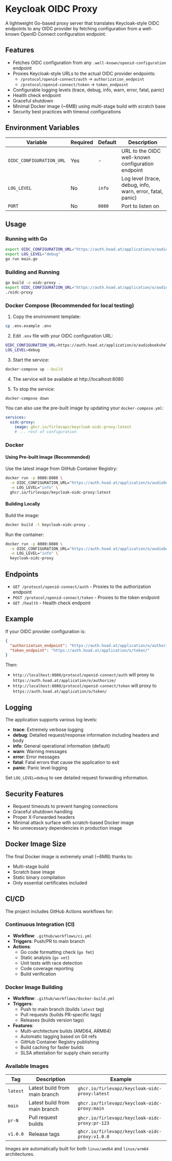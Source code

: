 # Keycloak OIDC Proxy

A lightweight Go-based proxy server that translates Keycloak-style OIDC endpoints to any OIDC provider by fetching configuration from a well-known OpenID Connect configuration endpoint.

## Features

- Fetches OIDC configuration from any `.well-known/openid-configuration` endpoint
- Proxies Keycloak-style URLs to the actual OIDC provider endpoints:
  - `/protocol/openid-connect/auth` → `authorization_endpoint`
  - `/protocol/openid-connect/token` → `token_endpoint`
- Configurable logging levels (trace, debug, info, warn, error, fatal, panic)
- Health check endpoint
- Graceful shutdown
- Minimal Docker image (~6MB) using multi-stage build with scratch base
- Security best practices with timeout configurations

## Environment Variables

| Variable | Required | Default | Description |
|----------|----------|---------|-------------|
| `OIDC_CONFIGURATION_URL` | Yes | - | URL to the OIDC well-known configuration endpoint |
| `LOG_LEVEL` | No | `info` | Log level (trace, debug, info, warn, error, fatal, panic) |
| `PORT` | No | `8080` | Port to listen on |

## Usage

### Running with Go

```bash
export OIDC_CONFIGURATION_URL="https://auth.hoad.at/application/o/audiobookshelf/.well-known/openid-configuration"
export LOG_LEVEL="debug"
go run main.go
```

### Building and Running

```bash
go build -o oidc-proxy .
export OIDC_CONFIGURATION_URL="https://auth.hoad.at/application/o/audiobookshelf/.well-known/openid-configuration"
./oidc-proxy
```

### Docker Compose (Recommended for local testing)

1. Copy the environment template:
```bash
cp .env.example .env
```

2. Edit `.env` file with your OIDC configuration URL:
```bash
OIDC_CONFIGURATION_URL=https://auth.hoad.at/application/o/audiobookshelf/.well-known/openid-configuration
LOG_LEVEL=debug
```

3. Start the service:
```bash
docker-compose up --build
```

4. The service will be available at http://localhost:8080

5. To stop the service:
```bash
docker-compose down
```

You can also use the pre-built image by updating your `docker-compose.yml`:
```yaml
services:
  oidc-proxy:
    image: ghcr.io/firlevapz/keycloak-oidc-proxy:latest
    # ... rest of configuration
```

### Docker

#### Using Pre-built Image (Recommended)

Use the latest image from GitHub Container Registry:
```bash
docker run -p 8080:8080 \
  -e OIDC_CONFIGURATION_URL="https://auth.hoad.at/application/o/audiobookshelf/.well-known/openid-configuration" \
  -e LOG_LEVEL="info" \
  ghcr.io/firlevapz/keycloak-oidc-proxy:latest
```

#### Building Locally

Build the image:
```bash
docker build -t keycloak-oidc-proxy .
```

Run the container:
```bash
docker run -p 8080:8080 \
  -e OIDC_CONFIGURATION_URL="https://auth.hoad.at/application/o/audiobookshelf/.well-known/openid-configuration" \
  -e LOG_LEVEL="info" \
  keycloak-oidc-proxy
```

## Endpoints

- `GET /protocol/openid-connect/auth` - Proxies to the authorization endpoint
- `POST /protocol/openid-connect/token` - Proxies to the token endpoint  
- `GET /health` - Health check endpoint

## Example

If your OIDC provider configuration is:
```json
{
  "authorization_endpoint": "https://auth.hoad.at/application/o/authorize/",
  "token_endpoint": "https://auth.hoad.at/application/o/token/"
}
```

Then:
- `http://localhost:8080/protocol/openid-connect/auth` will proxy to `https://auth.hoad.at/application/o/authorize/`
- `http://localhost:8080/protocol/openid-connect/token` will proxy to `https://auth.hoad.at/application/o/token/`

## Logging

The application supports various log levels:

- **trace**: Extremely verbose logging
- **debug**: Detailed request/response information including headers and body
- **info**: General operational information (default)
- **warn**: Warning messages
- **error**: Error messages
- **fatal**: Fatal errors that cause the application to exit
- **panic**: Panic level logging

Set `LOG_LEVEL=debug` to see detailed request forwarding information.

## Security Features

- Request timeouts to prevent hanging connections
- Graceful shutdown handling
- Proper X-Forwarded headers
- Minimal attack surface with scratch-based Docker image
- No unnecessary dependencies in production image

## Docker Image Size

The final Docker image is extremely small (~6MB) thanks to:
- Multi-stage build
- Scratch base image
- Static binary compilation
- Only essential certificates included

## CI/CD

The project includes GitHub Actions workflows for:

### Continuous Integration (CI)
- **Workflow**: `.github/workflows/ci.yml`
- **Triggers**: Push/PR to main branch
- **Actions**:
  - Go code formatting check (`go fmt`)
  - Static analysis (`go vet`)
  - Unit tests with race detection
  - Code coverage reporting
  - Build verification

### Docker Image Building
- **Workflow**: `.github/workflows/docker-build.yml`
- **Triggers**: 
  - Push to main branch (builds `latest` tag)
  - Pull requests (builds PR-specific tags)
  - Releases (builds version tags)
- **Features**:
  - Multi-architecture builds (AMD64, ARM64)
  - Automatic tagging based on Git refs
  - GitHub Container Registry publishing
  - Build caching for faster builds
  - SLSA attestation for supply chain security

### Available Images

| Tag | Description | Example |
|-----|-------------|---------|
| `latest` | Latest build from main branch | `ghcr.io/firlevapz/keycloak-oidc-proxy:latest` |
| `main` | Latest build from main branch | `ghcr.io/firlevapz/keycloak-oidc-proxy:main` |
| `pr-N` | Pull request builds | `ghcr.io/firlevapz/keycloak-oidc-proxy:pr-123` |
| `v1.0.0` | Release tags | `ghcr.io/firlevapz/keycloak-oidc-proxy:v1.0.0` |

Images are automatically built for both `linux/amd64` and `linux/arm64` architectures.
